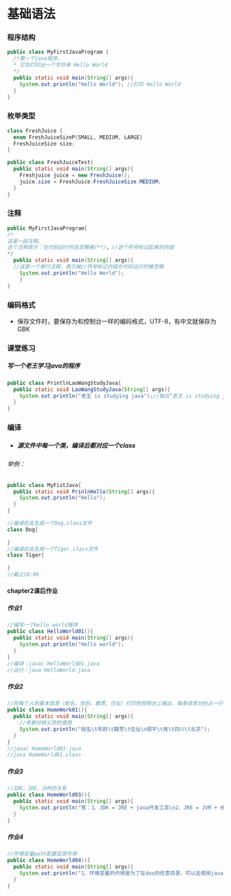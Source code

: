# 基础语法

### 程序结构

```java
public class MyFirstJavaProgram {
  /*第一个java程序，
  * 它将打印出一个字符串 Hello World
  */
  public static void main(String[] args){
    System.out.println("Hello World"); //打印 Hello World
  }
}
```

### 枚举类型

```java
class FreshJuice {
  enum FreshJuiceSizeP{SMALL, MEDIUM, LARGE}
  FreshJuiceSize size;
}

public class FreshJuiceTest{
  public static void main(String[] args){
    Freshjuice juice = new FreshJuice();
    juice.size = FreshJuice.FreshJuiceSize.MEDIUM;
  }
}
```

### 注释

```java
public MyFirstJavaProgram{
/*
这是一段注释，
这个注释表示：在代码运行时会忽略被/**/，//这个符号标记起来的内容
*/
  public static void main(String[] args){
  //这是一个单行注释，表示被//符号标记内容在代码运行时被忽略
  	System.out.println("Hello World");
	}
}
```

### 编码格式

- 保存文件时，要保存为和控制台一样的编码格式，UTF-8，有中文就保存为GBK

### 课堂练习

##### 写一个老王学习java的程序

```java
public class PrintlnLaoWangStudyJava{
  public static void LaoWangStudyJava(String[] args){
    System.out.println("老王 is studying java");//输出“老王 is studying java”
  }
}
```

### 编译

- ##### 源文件中每一个类，编译后都对应一个class

###### 举例：

```java
public class MyFistJava{
  public static void PrinlnHello(String[] args){
    System.out.println("Hello");
  }
}

//编译后会生成一个Dog.class文件
class Dog{
  
}
//编译后会生成一个Tiger.class文件
class Tiger{
  
}
//截止10:06
```

#### chapter2课后作业

##### 作业1

```java
//编写一个hello world程序
public class HelloWorld01(){
  public static void main(String[] args){
    System.put.println("Hello world");
  }
}
//编译：javac HelloWorld01.java
//运行：java HelloWorld.java
```

##### 作业2

```java
//将每个人的基本信息（姓名，性别，籍贯，住址）打印到控制台上输出，每条信息分别占一行
public class HomeWork01(){
  public static void main(String[] args){
    //考察对转义符的使用
    System.out.println("姓名\t年龄\t籍贯\t住址\n顺平\t男\t四川\t北京");
  }
}
//javac HomeWorld01.java
//java HomeWorld01.class
```

##### 作业3

```java
//JDK，JRE，JVM的关系
public class HomeWorld03(){
  public static void main(String[] args){
    System.out.println("答：1、JDK = JRE + java开发工具\n2、JRE = JVM + 核心内库");
  }
}
```

##### 作业4

```java
//环境变量path配置及其作用
public class HomeWorld04(){
  public static void main(String[] args){
    System.out.println("1、环境变量的作用是为了在dos的任意目录，可以去使用java 和 javac\n2、先配置 JAVA_HOME = 指向JDK安装的主目录\n3、编辑path环境，增加 %JAVA_HOME%\bin");
  }
}
```

